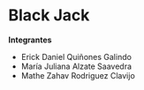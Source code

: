 # Black Jack
__Integrantes__
- Erick Daniel Quiñones Galindo
- María Juliana Alzate Saavedra
- Mathe Zahav Rodriguez Clavijo